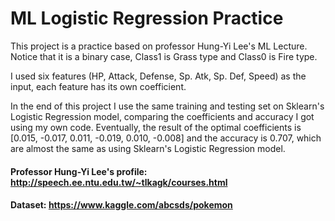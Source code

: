 # ML Logistic Regression Practice
This project is a practice based on professor Hung-Yi Lee's ML Lecture. Notice that it is a binary case, Class1 is Grass type and Class0 is Fire type.

I used six features (HP, Attack, Defense, Sp. Atk, Sp. Def, Speed) as the input, each feature has its own coefficient.

In the end of this project I use the same training and testing set on Sklearn's Logistic Regression model, comparing the coefficients and accuracy I got using my own code. Eventually, the result of the optimal coefficients is [0.015, -0.017, 0.011, -0.019, 0.010, -0.008] and the accuracy is 0.707, which are almost the same as using Sklearn's Logistic Regression model.


#### Professor Hung-Yi Lee's profile: http://speech.ee.ntu.edu.tw/~tlkagk/courses.html
#### Dataset: https://www.kaggle.com/abcsds/pokemon
